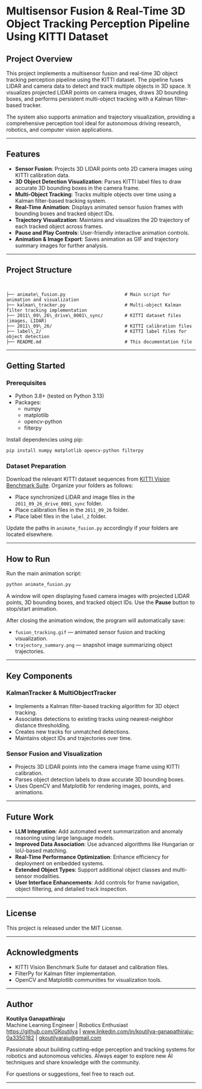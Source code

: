 # Multisensor Fusion & Real-Time 3D Object Tracking Perception Pipeline Using KITTI Dataset

## Project Overview

This project implements a multisensor fusion and real-time 3D object tracking perception pipeline using the KITTI dataset. The pipeline fuses LIDAR and camera data to detect and track multiple objects in 3D space. It visualizes projected LIDAR points on camera images, draws 3D bounding boxes, and performs persistent multi-object tracking with a Kalman filter-based tracker.

The system also supports animation and trajectory visualization, providing a comprehensive perception tool ideal for autonomous driving research, robotics, and computer vision applications.

---

## Features

- **Sensor Fusion**: Projects 3D LIDAR points onto 2D camera images using KITTI calibration data.
- **3D Object Detection Visualization**: Parses KITTI label files to draw accurate 3D bounding boxes in the camera frame.
- **Multi-Object Tracking**: Tracks multiple objects over time using a Kalman filter-based tracking system.
- **Real-Time Animation**: Displays animated sensor fusion frames with bounding boxes and tracked object IDs.
- **Trajectory Visualization**: Maintains and visualizes the 2D trajectory of each tracked object across frames.
- **Pause and Play Controls**: User-friendly interactive animation controls.
- **Animation & Image Export**: Saves animation as GIF and trajectory summary images for further analysis.

---

## Project Structure

```


├── animate\_fusion.py                      # Main script for animation and visualization
├── kalman\_tracker.py                      # Multi-object Kalman filter tracking implementation
├── 2011\_09\_26\_drive\_0001\_sync/        # KITTI dataset files (images, LIDAR)
├── 2011\_09\_26/                           # KITTI calibration files
├── label\_2/                               # KITTI label files for object detection
├── README.md                               # This documentation file

````

---

## Getting Started

### Prerequisites

- Python 3.8+ (tested on Python 3.13)
- Packages:
  - numpy
  - matplotlib
  - opencv-python
  - filterpy

Install dependencies using pip:

```bash
pip install numpy matplotlib opencv-python filterpy
````

### Dataset Preparation

Download the relevant KITTI dataset sequences from [KITTI Vision Benchmark Suite](http://www.cvlibs.net/datasets/kitti/). Organize your folders as follows:

* Place synchronized LIDAR and image files in the `2011_09_26_drive_0001_sync` folder.
* Place calibration files in the `2011_09_26` folder.
* Place label files in the `label_2` folder.

Update the paths in `animate_fusion.py` accordingly if your folders are located elsewhere.

---

## How to Run

Run the main animation script:

```bash
python animate_fusion.py
```

A window will open displaying fused camera images with projected LIDAR points, 3D bounding boxes, and tracked object IDs. Use the **Pause** button to stop/start animation.

After closing the animation window, the program will automatically save:

* `fusion_tracking.gif` — animated sensor fusion and tracking visualization.
* `trajectory_summary.png` — snapshot image summarizing object trajectories.

---

## Key Components

### KalmanTracker & MultiObjectTracker

* Implements a Kalman filter-based tracking algorithm for 3D object tracking.
* Associates detections to existing tracks using nearest-neighbor distance thresholding.
* Creates new tracks for unmatched detections.
* Maintains object IDs and trajectories over time.

### Sensor Fusion and Visualization

* Projects 3D LIDAR points into the camera image frame using KITTI calibration.
* Parses object detection labels to draw accurate 3D bounding boxes.
* Uses OpenCV and Matplotlib for rendering images, points, and animations.

---

## Future Work

* **LLM Integration**: Add automated event summarization and anomaly reasoning using large language models.
* **Improved Data Association**: Use advanced algorithms like Hungarian or IoU-based matching.
* **Real-Time Performance Optimization**: Enhance efficiency for deployment on embedded systems.
* **Extended Object Types**: Support additional object classes and multi-sensor modalities.
* **User Interface Enhancements**: Add controls for frame navigation, object filtering, and detailed track inspection.

---

## License

This project is released under the MIT License.

---

## Acknowledgments

* KITTI Vision Benchmark Suite for dataset and calibration files.
* FilterPy for Kalman filter implementation.
* OpenCV and Matplotlib communities for visualization tools.

---

## Author

**Koutilya Ganapathiraju**  
Machine Learning Engineer | Robotics Enthusiast  
https://github.com/GKoutilya | www.linkedin.com/in/koutilya-ganapathiraju-0a3350182 | gkoutilyaraju@gmail.com  

Passionate about building cutting-edge perception and tracking systems for robotics and autonomous vehicles. Always eager to explore new AI techniques and share knowledge with the community.

For questions or suggestions, feel free to reach out.

---